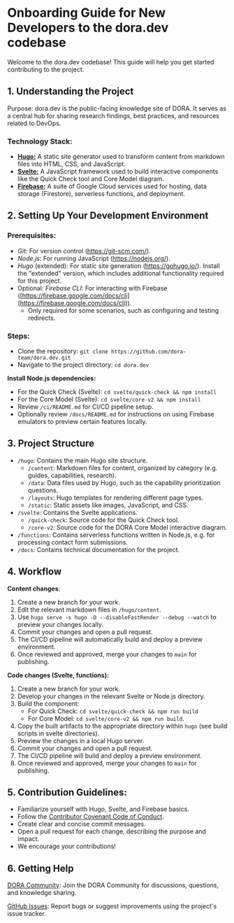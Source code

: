 # Onboarding Guide for New Developers to the dora.dev codebase
Welcome to the dora.dev codebase! This guide will help you get started contributing to the project.

## 1. Understanding the Project

Purpose: dora.dev is the public-facing knowledge site of DORA. It serves as a central hub for sharing research findings, best practices, and resources related to DevOps.

### Technology Stack:
* [**Hugo:**](https://gohugo.io) A static site generator used to transform content from markdown files into HTML, CSS, and JavaScript.
* [**Svelte:**](https://svelte.dev/) A JavaScript framework used to build interactive components like the Quick Check tool and Core Model
diagram.
* [**Firebase:**](https://firebase.google.com/) A suite of Google Cloud services used for hosting, data storage (Firestore), serverless functions, and deployment.

## 2. Setting Up Your Development Environment

### Prerequisites:
* *Git*: For version control (https://git-scm.com/).
* *Node.js*: For running JavaScript (https://nodejs.org/).
* *Hugo* (extended): For static site generation (https://gohugo.io/). Install the "extended" version, which includes additional functionality required for this project.
* Optional: *Firebase CLI*: For interacting with Firebase ([https://firebase.google.com/docs/cli](https://firebase.google.com/docs/cli)).
  * Only required for some scenarios, such as configuring and testing redirects.

### Steps:
* Clone the repository: `git clone https://github.com/dora-team/dora.dev.git`
* Navigate to the project directory: `cd dora.dev`

**Install Node.js dependencies:**
* For the Quick Check (Svelte): `cd svelte/quick-check && npm install`
* For the Core Model (Svelte): `cd svelte/core-v2 && npm install`
* Review `/ci/README.md` for CI/CD pipeline setup.
* Optionally review `/docs/README.md` for instructions on using Firebase emulators to preview certain features locally.

## 3. Project Structure

* `/hugo`: Contains the main Hugo site structure.
    * `/content`: Markdown files for content, organized by category (e.g. guides, capabilities, research).
    * `/data`: Data files used by Hugo, such as the capability prioritization questions.
    * `/layouts`: Hugo templates for rendering different page types.
    * `/static`: Static assets like images, JavaScript, and CSS.
* `/svelte`: Contains the Svelte applications.
    * `/quick-check`: Source code for the Quick Check tool.
    * `/core-v2`: Source code for the DORA Core Model interactive diagram.
* `/functions`: Contains serverless functions written in Node.js, e.g. for processing contact form submissions.
* `/docs`: Contains technical documentation for the project.

## 4. Workflow

**Content changes**:
1. Create a new branch for your work.
1. Edit the relevant markdown files in `/hugo/content`.
1. Use `hugo serve -s hugo -D --disableFastRender --debug --watch` to preview your changes locally.
1. Commit your changes and open a pull request.
1. The CI/CD pipeline will automatically build and deploy a preview environment.
1. Once reviewed and approved, merge your changes to `main` for publishing.

**Code changes (Svelte, functions):**
1. Create a new branch for your work.
2. Develop your changes in the relevant Svelte or Node.js directory.
3. Build the component:
    * For Quick Check: `cd svelte/quick-check && npm run build`
    * For Core Model: `cd svelte/core-v2 && npm run build`.
4. Copy the built artifacts to the appropriate directory within `hugo` (see build scripts in svelte directories).
5. Preview the changes in a local Hugo server.
6. Commit your changes and open a pull request.
7. The CI/CD pipeline will build and deploy a preview environment.
8. Once reviewed and approved, merge your changes to `main` for publishing.

## 5. Contribution Guidelines:

* Familiarize yourself with Hugo, Svelte, and Firebase basics.
* Follow the [Contributor Covenant Code of Conduct](https://github.com/dora-team/dora.dev/blob/main/CODE_OF_CONDUCT.md).
* Create clear and concise commit messages.
* Open a pull request for each change, describing the purpose and impact.
* We encourage your contributions!

## 6. Getting Help

[DORA Community](https://dora.community): Join the DORA Community for discussions, questions, and knowledge sharing.

[GitHub Issues](https://github.com/dora-team/dora.dev/issues): Report bugs or suggest improvements using the project's issue tracker.
